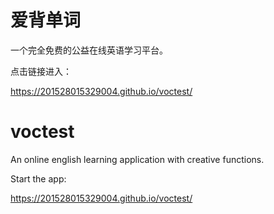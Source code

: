 # 爱背单词

一个完全免费的公益在线英语学习平台。

点击链接进入：

https://201528015329004.github.io/voctest/


# voctest
An online english learning application with creative functions.

Start the app:

https://201528015329004.github.io/voctest/
